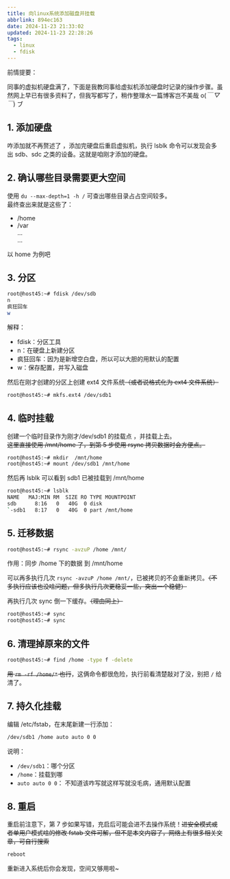 ```yaml
---
title: 向linux系统添加磁盘并挂载
abbrlink: 894ec163
date: 2024-11-23 21:33:02
updated: 2024-11-23 22:28:26
tags:
  - linux
  - fdisk
---
```


前情提要：

同事的虚拟机硬盘满了，下面是我教同事给虚拟机添加硬盘时记录的操作步骤。虽然网上早已有很多资料了，但我写都写了，稍作整理水一篇博客岂不美哉 o(_￣ ▽ ￣_) ブ

## 1. 添加硬盘

咋添加就不再赘述了 ，添加完硬盘后重启虚拟机，执行 lsblk 命令可以发现会多出 sdb、sdc 之类的设备。这就是咱刚才添加的硬盘。

## 2. 确认哪些目录需要更大空间

使用 `du --max-depth=1 -h /` 可查出哪些目录占占空间较多。  
最终查出来就是这些了：

- /home
- /var  
  …  
  …

以 home 为例吧

## 3. 分区

```bash
root@host45:~# fdisk /dev/sdb
n
疯狂回车
w
```

解释：

- fdisk：分区工具
- n：在硬盘上新建分区
- 疯狂回车：因为是新增空白盘，所以可以大胆的用默认的配置
- w：保存配置，并写入磁盘

然后在刚才创建的分区上创建 ext4 文件系统~~（或者说格式化为 ext4 文件系统）~~

```bash
root@host45:~# mkfs.ext4 /dev/sdb1
```

## 4. 临时挂载

创建一个临时目录作为刚才/dev/sdb1 的挂载点 ，并挂载上去。  
~~这里直接使用 /mnt/home 了，到第 5 步使用 rsync 拷贝数据时会方便点。~~

```bash
root@host45:~# mkdir  /mnt/home
root@host45:~# mount /dev/sdb1 /mnt/home
```

然后再 lsblk 可以看到 sdb1 已被挂载到 /mnt/home

```bash
root@host45:~# lsblk
NAME   MAJ:MIN RM  SIZE RO TYPE MOUNTPOINT
sdb      8:16   0   40G  0 disk
`-sdb1   8:17   0   40G  0 part /mnt/home
```

## 5. 迁移数据

```bash
root@host45:~# rsync -avzuP /home /mnt/
```

作用：同步 /home 下的数据 到 /mnt/home

可以再多执行几次 `rsync -avzuP /home /mnt/`，已被拷贝的不会重新拷贝。~~（不多执行应该也没啥问题，但多执行几次更稳妥一些，突出一个稳健）~~

再执行几次 sync 倒一下缓存。~~（理由同上）~~

```bash
root@host45:~# sync
root@host45:~# sync
```

## 6. 清理掉原来的文件

```bash
root@host45:~# find /home -type f -delete
```

~~用 `rm -rf /home/*` 也行~~，这俩命令都很危险，执行前看清楚敲对了没，别把 `/` 给清了。

## 7. 持久化挂载

编辑 /etc/fstab，在末尾新建一行添加：

```bash
/dev/sdb1 /home auto auto 0 0
```

说明：

- `/dev/sdb1`：哪个分区
- `/home`：挂载到哪
- `auto auto 0 0`： 不知道该咋写就这样写就没毛病，通用默认配置

## 8. 重启

重启前注意下，第 7 步如果写错，充启后可能会进不去操作系统！~~进安全模式或者单用户模式啥的修改 fstab 文件可解，但不是本文内容了，网络上有很多相关文章，可自行搜索~~

```bash
reboot
```

重新进入系统后你会发现，空间又够用啦~
